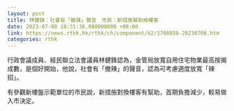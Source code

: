```yaml
---
layout: post
title: 林健鋒：社會有「撤辣」聲音　市民：新措施幫助換樓客
date: 2023-07-08 18:31:36.000000000 +08:00
link: https://news.rthk.hk/rthk/ch/component/k2/1708050-20230708.htm
categories: rthk
---
```


行政會議成員、經民聯立法會議員林健鋒認為，金管局放寬自用住宅物業最高按揭成數，是個好開始，他說，社會有「撤辣」的聲音，認為可考慮適度放寬「辣招」。

有參觀新樓盤示範單位的市民說，新措施對換樓客有幫助，首期負擔減少，較易做入市決定。
